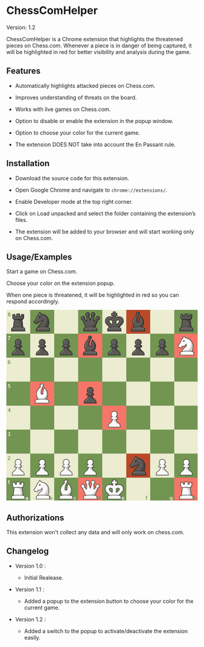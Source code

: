 # ChessComHelper

Version: 1.2

ChessComHelper is a Chrome extension that highlights the threatened pieces on Chess.com. Whenever a piece is in danger of being captured, it will be highlighted in red for better visibility and analysis during the game.

## Features

- Automatically highlights attacked pieces on Chess.com.
- Improves understanding of threats on the board.
- Works with live games on Chess.com.
- Option to disable or enable the extension in the popup window.
- Option to choose your color for the current game.

- The extension DOES NOT take into account the En Passant rule.

## Installation

- Download the source code for this extension.

- Open Google Chrome and navigate to ```chrome://extensions/```.

- Enable Developer mode at the top right corner.

- Click on Load unpacked and select the folder containing the extension’s files.

- The extension will be added to your browser and will start working only on Chess.com.

## Usage/Examples

Start a game on Chess.com.

Choose your color on the extension popup.

When one piece is threatened, it will be highlighted in red so you can respond accordingly.

![Example](https://github.com/TooFuW/ChromeExtension_ChessComHelper/blob/main/images/example.png)

## Authorizations

This extension won't collect any data and will only work on chess.com.

## Changelog

- Version 1.0 : 
    - Initial Realease.

- Version 1.1 :
    - Added a popup to the extension button to choose your color for the current game.

- Version 1.2 :
    - Added a switch to the popup to activate/deactivate the extension easily.